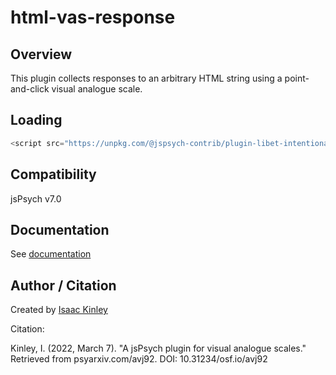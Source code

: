 # html-vas-response

## Overview

This plugin collects responses to an arbitrary HTML string using a point-and-click visual analogue scale.

## Loading

```js
<script src="https://unpkg.com/@jspsych-contrib/plugin-libet-intentional-binding@1.0.0">

```

## Compatibility

jsPsych v7.0

## Documentation

See [documentation](docs/jspsych-html-vas-response.md)

## Author / Citation

Created by [Isaac Kinley](https://github.com/kinleyid)

Citation:

Kinley, I. (2022, March 7). "A jsPsych plugin for visual analogue scales." Retrieved from psyarxiv.com/avj92. DOI: 10.31234/osf.io/avj92
